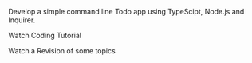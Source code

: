 Develop a simple command line Todo app using TypeScipt, Node.js and Inquirer.

Watch Coding Tutorial

Watch a Revision of some topics
